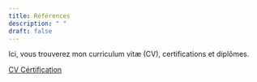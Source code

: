```yaml
---
title: Références
description: " "
draft: false
---
```


<p>Ici, vous trouverez mon curriculum vitæ (CV), certifications et diplômes. </p>

<div class="text-center btns-ref">
    <a class="button btn-more" href="../data/CV_BOINALI_Nadjididine.pdf" target="_blank">
        CV
    </a>
    <a class="button btn-more" href="../data/NadjidineBoinali-Certification_Cy-certificate.pdf" target="_blank">
        Cértification
    </a>
</div>
